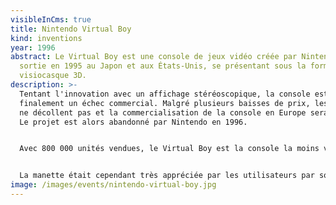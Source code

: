 ```yaml
---
visibleInCms: true
title: Nintendo Virtual Boy
kind: inventions
year: 1996
abstract: Le Virtual Boy est une console de jeux vidéo créée par Nintendo et
  sortie en 1995 au Japon et aux États-Unis, se présentant sous la forme d'un
  visiocasque 3D.
description: >-
  Tentant l'innovation avec un affichage stéréoscopique, la console est
  finalement un échec commercial. Malgré plusieurs baisses de prix, les ventes
  ne décollent pas et la commercialisation de la console en Europe sera annulée.
  Le projet est alors abandonné par Nintendo en 1996.


  Avec 800 000 unités vendues, le Virtual Boy est la console la moins vendue dans l'histoire des consoles de jeu vidéo de Nintendo.


  La manette était cependant très appréciée par les utilisateurs par son ergonomie et néanmoins très agréable à utiliser.
image: /images/events/nintendo-virtual-boy.jpg
---
```

